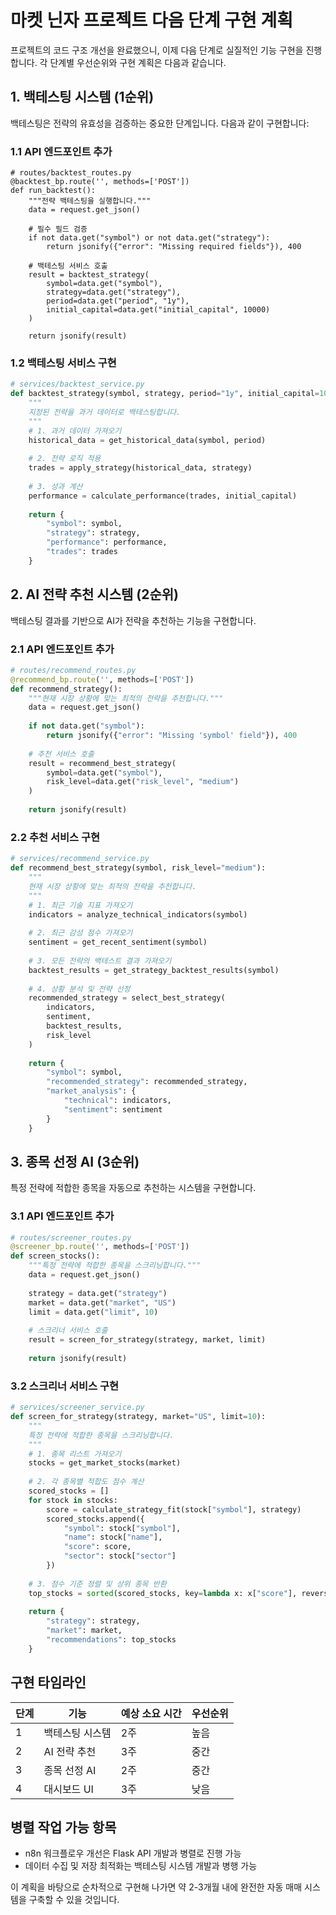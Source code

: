 # 마켓 닌자 프로젝트 다음 단계 구현 계획

프로젝트의 코드 구조 개선을 완료했으니, 이제 다음 단계로 실질적인 기능 구현을 진행합니다. 각 단계별 우선순위와 구현 계획은 다음과 같습니다.

## 1. 백테스팅 시스템 (1순위)

백테스팅은 전략의 유효성을 검증하는 중요한 단계입니다. 다음과 같이 구현합니다:

### 1.1 API 엔드포인트 추가

```
# routes/backtest_routes.py
@backtest_bp.route('', methods=['POST'])
def run_backtest():
    """전략 백테스팅을 실행합니다."""
    data = request.get_json()
    
    # 필수 필드 검증
    if not data.get("symbol") or not data.get("strategy"):
        return jsonify({"error": "Missing required fields"}), 400
        
    # 백테스팅 서비스 호출
    result = backtest_strategy(
        symbol=data.get("symbol"),
        strategy=data.get("strategy"),
        period=data.get("period", "1y"),
        initial_capital=data.get("initial_capital", 10000)
    )
    
    return jsonify(result)
```

### 1.2 백테스팅 서비스 구현

```python
# services/backtest_service.py
def backtest_strategy(symbol, strategy, period="1y", initial_capital=10000):
    """
    지정된 전략을 과거 데이터로 백테스팅합니다.
    """
    # 1. 과거 데이터 가져오기
    historical_data = get_historical_data(symbol, period)
    
    # 2. 전략 로직 적용
    trades = apply_strategy(historical_data, strategy)
    
    # 3. 성과 계산
    performance = calculate_performance(trades, initial_capital)
    
    return {
        "symbol": symbol,
        "strategy": strategy,
        "performance": performance,
        "trades": trades
    }
```

## 2. AI 전략 추천 시스템 (2순위)

백테스팅 결과를 기반으로 AI가 전략을 추천하는 기능을 구현합니다.

### 2.1 API 엔드포인트 추가

```python
# routes/recommend_routes.py
@recommend_bp.route('', methods=['POST'])
def recommend_strategy():
    """현재 시장 상황에 맞는 최적의 전략을 추천합니다."""
    data = request.get_json()
    
    if not data.get("symbol"):
        return jsonify({"error": "Missing 'symbol' field"}), 400
        
    # 추천 서비스 호출
    result = recommend_best_strategy(
        symbol=data.get("symbol"),
        risk_level=data.get("risk_level", "medium")
    )
    
    return jsonify(result)
```

### 2.2 추천 서비스 구현

```python
# services/recommend_service.py
def recommend_best_strategy(symbol, risk_level="medium"):
    """
    현재 시장 상황에 맞는 최적의 전략을 추천합니다.
    """
    # 1. 최근 기술 지표 가져오기
    indicators = analyze_technical_indicators(symbol)
    
    # 2. 최근 감성 점수 가져오기
    sentiment = get_recent_sentiment(symbol)
    
    # 3. 모든 전략의 백테스트 결과 가져오기
    backtest_results = get_strategy_backtest_results(symbol)
    
    # 4. 상황 분석 및 전략 선정
    recommended_strategy = select_best_strategy(
        indicators, 
        sentiment, 
        backtest_results, 
        risk_level
    )
    
    return {
        "symbol": symbol,
        "recommended_strategy": recommended_strategy,
        "market_analysis": {
            "technical": indicators,
            "sentiment": sentiment
        }
    }
```

## 3. 종목 선정 AI (3순위)

특정 전략에 적합한 종목을 자동으로 추천하는 시스템을 구현합니다.

### 3.1 API 엔드포인트 추가

```python
# routes/screener_routes.py
@screener_bp.route('', methods=['POST'])
def screen_stocks():
    """특정 전략에 적합한 종목을 스크리닝합니다."""
    data = request.get_json()
    
    strategy = data.get("strategy")
    market = data.get("market", "US")
    limit = data.get("limit", 10)
    
    # 스크리너 서비스 호출
    result = screen_for_strategy(strategy, market, limit)
    
    return jsonify(result)
```

### 3.2 스크리너 서비스 구현

```python
# services/screener_service.py
def screen_for_strategy(strategy, market="US", limit=10):
    """
    특정 전략에 적합한 종목을 스크리닝합니다.
    """
    # 1. 종목 리스트 가져오기
    stocks = get_market_stocks(market)
    
    # 2. 각 종목별 적합도 점수 계산
    scored_stocks = []
    for stock in stocks:
        score = calculate_strategy_fit(stock["symbol"], strategy)
        scored_stocks.append({
            "symbol": stock["symbol"],
            "name": stock["name"],
            "score": score,
            "sector": stock["sector"]
        })
    
    # 3. 점수 기준 정렬 및 상위 종목 반환
    top_stocks = sorted(scored_stocks, key=lambda x: x["score"], reverse=True)[:limit]
    
    return {
        "strategy": strategy,
        "market": market,
        "recommendations": top_stocks
    }
```

## 구현 타임라인

| 단계 | 기능 | 예상 소요 시간 | 우선순위 |
|-----|-----|-------------|--------|
| 1 | 백테스팅 시스템 | 2주 | 높음 |
| 2 | AI 전략 추천 | 3주 | 중간 |
| 3 | 종목 선정 AI | 2주 | 중간 |
| 4 | 대시보드 UI | 3주 | 낮음 |

## 병렬 작업 가능 항목

- n8n 워크플로우 개선은 Flask API 개발과 병렬로 진행 가능
- 데이터 수집 및 저장 최적화는 백테스팅 시스템 개발과 병행 가능

이 계획을 바탕으로 순차적으로 구현해 나가면 약 2-3개월 내에 완전한 자동 매매 시스템을 구축할 수 있을 것입니다.
